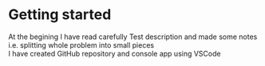 # Getting started

At the begining I have read carefully Test description and made some notes i.e. splitting whole problem into small pieces\
I have created GitHub repository and console app using VSCode
